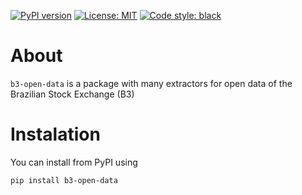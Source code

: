 [![PyPI version](https://badge.fury.io/py/blp.svg)](https://badge.fury.io/py/blp)
[![License: MIT](https://img.shields.io/badge/License-MIT-yellow.svg)](https://opensource.org/licenses/MIT)
[![Code style: black](https://img.shields.io/badge/code%20style-black-000000.svg)](https://github.com/psf/black)


# About

`b3-open-data` is a package with many extractors for open data of the Brazilian Stock Exchange (B3)

# Instalation

You can install from PyPI using  
```
pip install b3-open-data
```